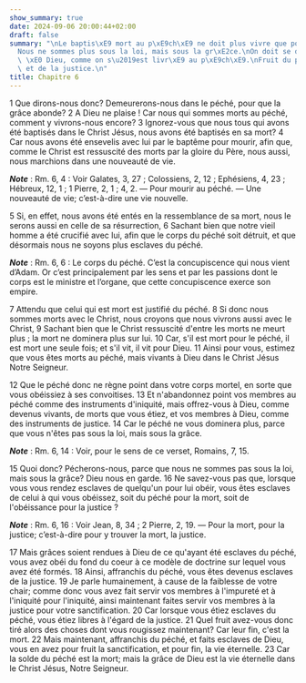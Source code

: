 ```yaml
---
show_summary: true
date: 2024-09-06 20:00:44+02:00
draft: false
summary: "\nLe baptis\xE9 mort au p\xE9ch\xE9 ne doit plus vivre que pour Dieu.\n\
  Nous ne sommes plus sous la loi, mais sous la gr\xE2ce.\nOn doit se donner tout\
  \ \xE0 Dieu, comme on s\u2019est livr\xE9 au p\xE9ch\xE9.\nFruit du p\xE9ch\xE9\
  \ et de la justice.\n"
title: Chapitre 6
---
```





1 Que dirons-nous donc? Demeurerons-nous dans le péché, pour que la grâce abonde? 2 A Dieu ne plaise ! Car nous qui sommes morts au péché, comment y vivrons-nous encore? 3 Ignorez-vous que nous tous qui avons été baptisés dans le Christ Jésus, nous avons été baptisés en sa mort? 4 Car nous avons été ensevelis avec lui par le baptême pour mourir, afin que, comme le Christ est ressuscité des morts par la gloire du Père, nous aussi, nous marchions dans une nouveauté de vie.

***Note*** :  Rm. 6, 4 : Voir Galates, 3, 27 ; Colossiens, 2, 12 ; Ephésiens, 4, 23 ; Hébreux, 12, 1 ; 1 Pierre, 2, 1 ; 4, 2. ― Pour mourir au péché. ― Une nouveauté de vie; c’est-à-dire une vie nouvelle.

5 Si, en effet, nous avons été entés en la ressemblance de sa mort, nous le serons aussi en celle de sa résurrection, 6 Sachant bien que notre vieil homme a été crucifié avec lui, afin que le corps du péché soit détruit, et que désormais nous ne soyons plus esclaves du péché.

***Note*** :  Rm. 6, 6 : Le corps du péché. C’est la concupiscence qui nous vient d’Adam. Or c’est principalement par les sens et par les passions dont le corps est le ministre et l’organe, que cette concupiscence exerce son empire.

7 Attendu que celui qui est mort est justifié du péché. 8 Si donc nous sommes morts avec le Christ, nous croyons que nous vivrons aussi avec le Christ, 9 Sachant bien que le Christ ressuscité d'entre les morts ne meurt plus ; la mort ne dominera plus sur lui. 10 Car, s'il est mort pour le péché, il est mort une seule fois; et s'il vit, il vit pour Dieu. 11 Ainsi pour vous, estimez que vous êtes morts au péché, mais vivants à Dieu dans le Christ Jésus Notre Seigneur.


12 Que le péché donc ne règne point dans votre corps mortel, en sorte que vous obéissiez à ses convoitises. 13 Et n'abandonnez point vos membres au péché comme des instruments d'iniquité, mais offrez-vous à Dieu, comme devenus vivants, de morts que vous étiez, et vos membres à Dieu, comme des instruments de justice. 14 Car le péché ne vous dominera plus, parce que vous n'êtes pas sous la loi, mais sous la grâce.

***Note*** :  Rm. 6, 14 : Voir, pour le sens de ce verset, Romains, 7, 15.


15 Quoi donc? Pécherons-nous, parce que nous ne sommes pas sous la loi, mais sous la grâce? Dieu nous en garde. 16 Ne savez-vous pas que, lorsque vous vous rendez esclaves de quelqu'un pour lui obéir, vous êtes esclaves de celui à qui vous obéissez, soit du péché pour la mort, soit de l'obéissance pour la justice ?

***Note*** :  Rm. 6, 16 : Voir Jean, 8, 34 ; 2 Pierre, 2, 19. ― Pour la mort, pour la justice; c’est-à-dire pour y trouver la mort, la justice.

17 Mais grâces soient rendues à Dieu de ce qu'ayant été esclaves du péché, vous avez obéi du fond du coeur à ce modèle de doctrine sur lequel vous avez été formés. 18 Ainsi, affranchis du péché, vous êtes devenus esclaves de la justice. 19 Je parle humainement, à cause de la faiblesse de votre chair; comme donc vous avez fait servir vos membres à l'impureté et à l'iniquité pour l'iniquité, ainsi maintenant faites servir vos membres à la justice pour votre sanctification. 20 Car lorsque vous étiez esclaves du péché, vous étiez libres à l'égard de la justice. 21 Quel fruit avez-vous donc tiré alors des choses dont vous rougissez maintenant? Car leur fin, c'est la mort. 22 Mais maintenant, affranchis du péché, et faits esclaves de Dieu, vous en avez pour fruit la sanctification, et pour fin, la vie éternelle. 23 Car la solde du péché est la mort; mais la grâce de Dieu est la vie éternelle dans le Christ Jésus, Notre Seigneur.

